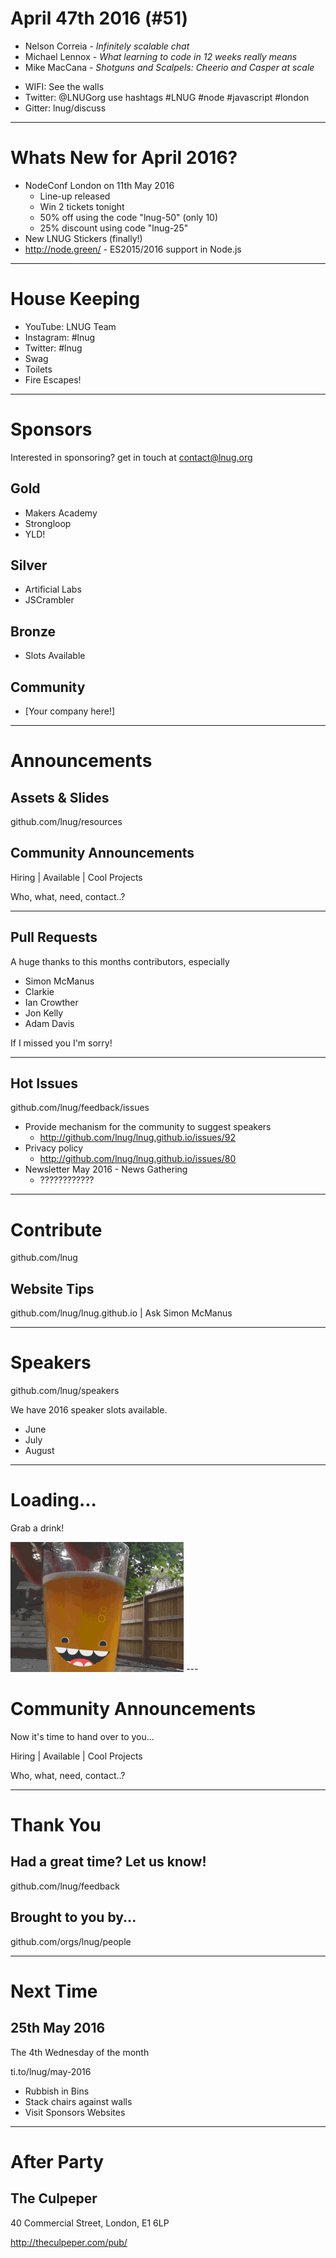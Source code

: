 
<!--
master: landing-slide
-->
<object id="logo" type="image/svg+xml" data="images/lnug-logo.svg"></object>
# April 47th 2016 (#51)

<ul class="speakers">
  <li class="speaker-card">Nelson Correia - <em>Infinitely scalable chat</em></li>
  <li class="speaker-card">Michael Lennox - <em>What learning to code in 12 weeks really means</em></li>
  <li class="speaker-card">Mike MacCana - <em>Shotguns and Scalpels: Cheerio and Casper at scale</em></li>
</ul>

<ul class="information">
  <li class="information-item">WIFI: See the walls</li>
  <li class="information-item">Twitter: @LNUGorg use hashtags #LNUG #node #javascript #london</li>
  <li class="information-item">Gitter: lnug/discuss</li>
</ul>

---
<!--
master: bullet-slide
-->

# Whats New for April 2016?

- NodeConf London on 11th May 2016
    - Line-up released
    - Win 2 tickets tonight
    - 50% off using the code "lnug-50" (only 10)
    - 25% discount using code "lnug-25"
- New LNUG Stickers (finally!)
- http://node.green/ - ES2015/2016 support in Node.js

---
<!--
master: bullet-slide
-->

# House Keeping

* YouTube: LNUG Team
* Instagram: #lnug
* Twitter: #lnug
* Swag
* Toilets
* Fire Escapes!

---
<!--
master: sponsor-slide
-->

# Sponsors
Interested in sponsoring? get in touch at contact@lnug.org

## Gold
* Makers Academy
* Strongloop
* YLD!

## Silver
* Artificial Labs
* JSCrambler

## Bronze
* Slots Available

## Community
* [Your company here!]

---
<!--
master: basic-slide
-->

# Announcements

## Assets & Slides
github.com/lnug/resources

## Community Announcements
Hiring | Available | Cool Projects

Who, what, need, contact..?

---
<!--
master: bullet-caption-slide
-->

## Pull Requests
A huge thanks to this months contributors, especially
* Simon McManus
* Clarkie
* Ian Crowther
* Jon Kelly
* Adam Davis

If I missed you I'm sorry!

---
<!--
master: bullet-caption-slide
-->

## Hot Issues
github.com/lnug/feedback/issues

* Provide mechanism for the community to suggest speakers
    * http://github.com/lnug/lnug.github.io/issues/92
* Privacy policy
    * http://github.com/lnug/lnug.github.io/issues/80
* Newsletter May 2016 - News Gathering
    * ????????????

---
<!--
master: basic-caption-slide
-->

# Contribute
github.com/lnug

## Website Tips
github.com/lnug/lnug.github.io | Ask Simon McManus

---
<!--
master: bullet-caption-slide
-->

# Speakers
github.com/lnug/speakers

We have 2016 speaker slots available.

* June
* July
* August

---
<!--
master: basic-slide
-->

# Loading...
Grab a drink!

<img src="images/beer.gif" width="55%"/>
---
<!--
master: basic-slide
-->

# Community Announcements
Now it's time to hand over to you...

Hiring | Available | Cool Projects

Who, what, need, contact..?

---
<!--
master: basic-slide
-->

# Thank You

## Had a great time? Let us know!
github.com/lnug/feedback

## Brought to you by...
github.com/orgs/lnug/people

---
<!--
master: bullet-caption-slide
-->

# Next Time
## 25th May 2016
The 4th Wednesday of the month

ti.to/lnug/may-2016

* Rubbish in Bins
* Stack chairs against walls
* Visit Sponsors Websites

---
<!--
master: basic-slide
-->

# After Party

## The Culpeper

40 Commercial Street,
London,
E1 6LP

http://theculpeper.com/pub/


